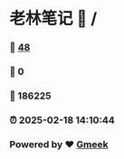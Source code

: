 # 老林笔记 :link: / 
### :page_facing_up: [48](//tag.html) 
### :speech_balloon: 0 
### :hibiscus: 186225 
### :alarm_clock: 2025-02-18 14:10:44 
### Powered by :heart: [Gmeek](https://github.com/Meekdai/Gmeek)
